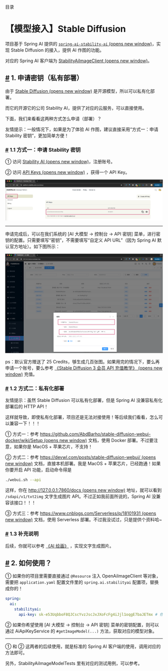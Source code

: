 目录

# 【模型接入】Stable Diffusion

项目基于 Spring AI 提供的 [`spring-ai-stability-ai` (opens new window)](https://github.com/spring-projects/spring-ai/tree/main/models/spring-ai-stability-ai)，实现 Stable Diffusion 的接入，提供 AI 作图的功能。

对应的 Spring AI 客户端为 [StabilityAiImageClient (opens new window)](https://docs.spring.io/spring-ai/reference/api/image/stabilityai-image.html)。

## [#](#_1-申请密钥-私有部署) 1. 申请密钥（私有部署）

由于 [Stable Diffusion (opens new window)](https://github.com/CompVis/stable-diffusion) 是开源模型，所以可以私有化部署。

而它的开源它的公司 Stability AI，提供了对应的云服务，可以直接使用。

下面，我们来看看这两种方式怎么申请（部署）？

友情提示：一般情况下，如果是为了体验 AI 作图，建议直接采用“方式一：申请 Stability 密钥”，更加简单方便！

### [#](#_1-1-方式一-申请-stability-密钥) 1.1 方式一：申请 Stability 密钥

① 访问 [Stability AI (opens new window)](https://stability.ai/)，注册账号。

② 访问 [API Keys (opens new window)](https://platform.stability.ai/account/keys) ，获得一个 API Key。

![创建密钥](./static/Stability-创建密钥.png)

* * *

申请完成后，可以在我们系统的 \[AI 大模型 -> 控制台 -> API 密钥\] 菜单，进行密钥的配置。只需要填写“密钥”，不需要填写“自定义 API URL”（因为 Spring AI 默认官方地址）。如下图所示：

![官方的密钥配置](./static/Stable-Diffusion-官方.png)

ps：默认官方赠送了 25 Credits，够生成几百张图。如果用完的情况下，要么再申请一个账号，要么参考 [《Stable Diffusion 3 会员 API 充值教学》 (opens new window)](https://juejin.cn/post/7361762150010945570) 充值。

### [#](#_1-2-方式二-私有化部署) 1.2 方式二：私有化部署

友情提示：虽然 Stable Diffusion 可以私有化部署，但是 Spring AI 没兼容私有化部署后的 HTTP API！

这样就导致，即使私有化部署，项目还是无法对接使用！等后续我们看看，怎么可以兼容一下！！！

① 方式一：参考 [https://github.com/AbdBarho/stable-diffusion-webui-docker/wiki/Setup (opens new window)](https://github.com/AbdBarho/stable-diffusion-webui-docker/wiki/Setup) 文档，使用 Docker 部署。不过要注意，如果你是 MacOS + 苹果芯片，不支持！

② 方式二：参考 [https://devwl.com/posts/stable-diffusion-webui/ (opens new window)](https://devwl.com/posts/stable-diffusion-webui/) 文档，直接本机部署。我是 MacOS + 苹果芯片，已经跑通！如果你要开启 API 功能，启动命令得是

```bash
./webui.sh --api

```

这样，你在 [http://127.0.0.1:7860/docs (opens new window)](http://127.0.0.1:7860/docs) 地址，就可以看到 `/sdapi/v1/txt2img` 文字生成图片 API。不过正如我前面所说的，Spring AI 没兼容该接口！！！

③ 方式三：参考 [https://www.cnblogs.com/Serverless/p/18101931 (opens new window)](https://www.cnblogs.com/Serverless/p/18101931) 文档，使用 Serverless 部署。不过我没试过，只是提供个资料哈~

### [#](#_1-3-补充说明) 1.3 补充说明

后续，你就可以参考 [《AI 绘画》](/ai/image/) ，实现文字生成图片。

## [#](#_2-如何使用) 2. 如何使用？

① 如果你的项目里需要直接通过 `@Resource` 注入 OpenAiImageClient 等对象，需要把 `application.yaml` 配置文件里的 `spring.ai.stabilityai` 配置项，替换成你的！

```yaml
spring:
  ai:
    stabilityai:
      api-key: sk-e53UqbboF8QJCscYvzJscJxJXoFcFg4iJjl1oqgE7baJETmx # 你的密钥

```

② 如果你希望使用 \[AI 大模型 -> 控制台 -> API 密钥\] 菜单的密钥配置，则可以通过 AiApiKeyService 的 `#getImageModel(...)` 方法，获取对应的模型对象。

* * *

① 和 ② 这两者的后续使用，就是标准的 Spring AI 客户端的使用，调用对应的方法即可。

另外，StabilityAiImageModelTests 里有对应的测试用例，可以参考。